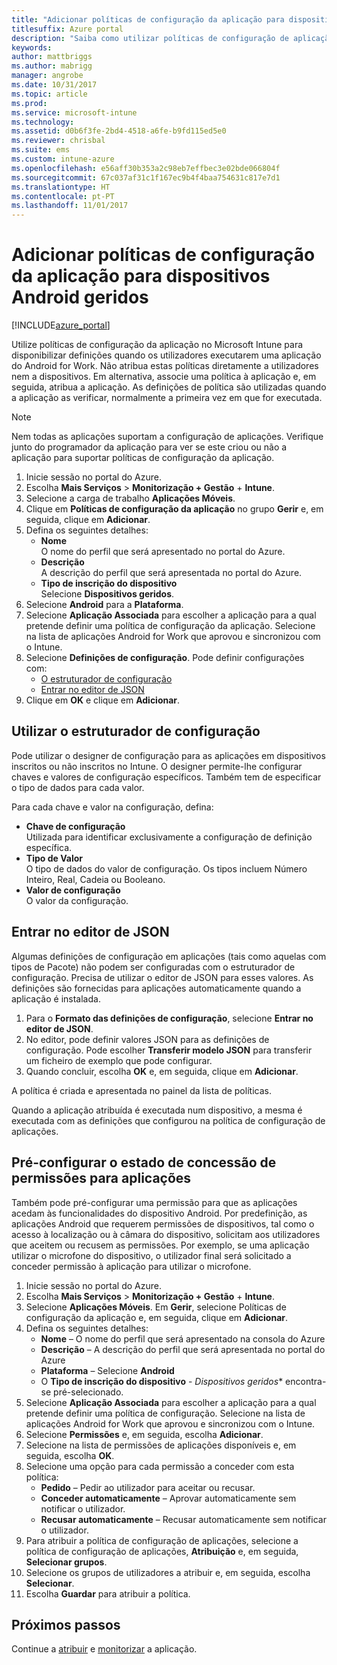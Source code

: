 ```yaml
---
title: "Adicionar políticas de configuração da aplicação para dispositivos Android geridos | Documentos da Microsoft"
titlesuffix: Azure portal
description: "Saiba como utilizar políticas de configuração de aplicação para disponibilizar dados de configuração a uma aplicação Android for Work quando é executada.\""
keywords: 
author: mattbriggs
ms.author: mabrigg
manager: angrobe
ms.date: 10/31/2017
ms.topic: article
ms.prod: 
ms.service: microsoft-intune
ms.technology: 
ms.assetid: d0b6f3fe-2bd4-4518-a6fe-b9fd115ed5e0
ms.reviewer: chrisbal
ms.suite: ems
ms.custom: intune-azure
ms.openlocfilehash: e56aff30b353a2c98eb7effbec3e02bde066804f
ms.sourcegitcommit: 67c037af31c1f167ec9b4f4baa754631c817e7d1
ms.translationtype: HT
ms.contentlocale: pt-PT
ms.lasthandoff: 11/01/2017
---
```

# <a name="add-app-configuration-policies-for-managed-android-devices"></a>Adicionar políticas de configuração da aplicação para dispositivos Android geridos

[!INCLUDE[azure_portal](./includes/azure_portal.md)]

Utilize políticas de configuração da aplicação no Microsoft Intune para disponibilizar definições quando os utilizadores executarem uma aplicação do Android for Work. Não atribua estas políticas diretamente a utilizadores nem a dispositivos. Em alternativa, associe uma política à aplicação e, em seguida, atribua a aplicação. As definições de política são utilizadas quando a aplicação as verificar, normalmente a primeira vez em que for executada.

> [!Note]  
> Nem todas as aplicações suportam a configuração de aplicações. Verifique junto do programador da aplicação para ver se este criou ou não a aplicação para suportar políticas de configuração da aplicação.

1. Inicie sessão no portal do Azure.
2. Escolha **Mais Serviços** > **Monitorização + Gestão** + **Intune**.
3. Selecione a carga de trabalho **Aplicações Móveis**.
4. Clique em **Políticas de configuração da aplicação** no grupo **Gerir** e, em seguida, clique em **Adicionar**.
5. Defina os seguintes detalhes:
    - **Nome**  
      O nome do perfil que será apresentado no portal do Azure.
    - **Descrição**  
      A descrição do perfil que será apresentada no portal do Azure.
    - **Tipo de inscrição do dispositivo**  
      Selecione **Dispositivos geridos**.
6. Selecione **Android** para a **Plataforma**.
7. Selecione **Aplicação Associada** para escolher a aplicação para a qual pretende definir uma política de configuração da aplicação.  Selecione na lista de aplicações Android for Work que aprovou e sincronizou com o Intune.
8. Selecione **Definições de configuração**. Pode definir configurações com:
    - [O estruturador de configuração](#Use-the-configuration-designer)
    - [Entrar no editor de JSON](#Use-the-JSON-editor)
9. Clique em **OK** e clique em **Adicionar**.

## <a name="use-the-configuration-designer"></a>Utilizar o estruturador de configuração

Pode utilizar o designer de configuração para as aplicações em dispositivos inscritos ou não inscritos no Intune. O designer permite-lhe configurar chaves e valores de configuração específicos. Também tem de especificar o tipo de dados para cada valor.

Para cada chave e valor na configuração, defina:

  - **Chave de configuração**  
     Utilizada para identificar exclusivamente a configuração de definição específica.
  - **Tipo de Valor**  
    O tipo de dados do valor de configuração. Os tipos incluem Número Inteiro, Real, Cadeia ou Booleano.
  - **Valor de configuração**  
    O valor da configuração. 

## <a name="enter-the-json-editor"></a>Entrar no editor de JSON

Algumas definições de configuração em aplicações (tais como aquelas com tipos de Pacote) não podem ser configuradas com o estruturador de configuração.  Precisa de utilizar o editor de JSON para esses valores. As definições são fornecidas para aplicações automaticamente quando a aplicação é instalada.

1. Para o **Formato das definições de configuração**, selecione **Entrar no editor de JSON**.
2. No editor, pode definir valores JSON para as definições de configuração. Pode escolher **Transferir modelo JSON** para transferir um ficheiro de exemplo que pode configurar.
3. Quando concluir, escolha **OK** e, em seguida, clique em **Adicionar**.

A política é criada e apresentada no painel da lista de políticas.

Quando a aplicação atribuída é executada num dispositivo, a mesma é executada com as definições que configurou na política de configuração de aplicações.

## <a name="preconfigure-permissions-grant-state-for-apps"></a>Pré-configurar o estado de concessão de permissões para aplicações

Também pode pré-configurar uma permissão para que as aplicações acedam às funcionalidades do dispositivo Android. Por predefinição, as aplicações Android que requerem permissões de dispositivos, tal como o acesso à localização ou à câmara do dispositivo, solicitam aos utilizadores que aceitem ou recusem as permissões. Por exemplo, se uma aplicação utilizar o microfone do dispositivo, o utilizador final será solicitado a conceder permissão à aplicação para utilizar o microfone.

1. Inicie sessão no portal do Azure.
2. Escolha **Mais Serviços** > **Monitorização + Gestão** + **Intune**.
3. Selecione **Aplicações Móveis**. Em **Gerir**, selecione Políticas de configuração da aplicação e, em seguida, clique em **Adicionar**.
4. Defina os seguintes detalhes:
    - **Nome** – O nome do perfil que será apresentado na consola do Azure
    - **Descrição** – A descrição do perfil que será apresentada no portal do Azure
    - **Plataforma** – Selecione **Android**
    - O **Tipo de inscrição do dispositivo** - *Dispositivos geridos** encontra-se pré-selecionado.
5. Selecione **Aplicação Associada** para escolher a aplicação para a qual pretende definir uma política de configuração.  Selecione na lista de aplicações Android for Work que aprovou e sincronizou com o Intune.
6. Selecione **Permissões** e, em seguida, escolha **Adicionar**.
7. Selecione na lista de permissões de aplicações disponíveis e, em seguida, escolha **OK**.
8. Selecione uma opção para cada permissão a conceder com esta política:
    - **Pedido** – Pedir ao utilizador para aceitar ou recusar.
    - **Conceder automaticamente** – Aprovar automaticamente sem notificar o utilizador.
    - **Recusar automaticamente** – Recusar automaticamente sem notificar o utilizador.
9. Para atribuir a política de configuração de aplicações, selecione a política de configuração de aplicações, **Atribuição** e, em seguida, **Selecionar grupos**.
10. Selecione os grupos de utilizadores a atribuir e, em seguida, escolha **Selecionar**.
11. Escolha **Guardar** para atribuir a política.

## <a name="next-steps"></a>Próximos passos

Continue a [atribuir](apps-deploy.md) e [monitorizar](apps-monitor.md) a aplicação.

